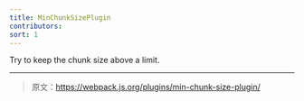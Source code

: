```yaml
---
title: MinChunkSizePlugin
contributors:
sort: 1
---
```


Try to keep the chunk size above a limit.

***

> 原文：https://webpack.js.org/plugins/min-chunk-size-plugin/